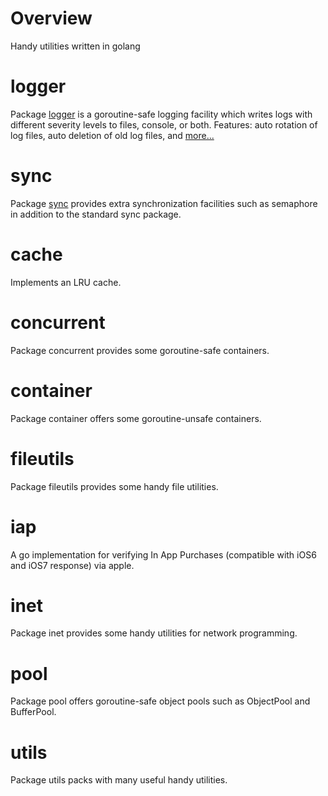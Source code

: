 # Overview

Handy utilities written in golang

# logger

Package [logger](./logger) is a goroutine-safe logging facility which writes logs with different severity levels to files, console, or both. Features: auto rotation of log files, auto deletion of old log files, and [more...](./logger)

# sync

Package [sync](./sync) provides extra synchronization facilities such as semaphore in addition to the standard sync package.

# cache

Implements an LRU cache.

# concurrent

Package concurrent provides some goroutine-safe containers.

# container

Package container offers some goroutine-unsafe containers.

# fileutils

Package fileutils provides some handy file utilities.

# iap

A go implementation for verifying In App Purchases (compatible with iOS6 and iOS7 response) via apple.

# inet

Package inet provides some handy utilities for network programming.

# pool

Package pool offers goroutine-safe object pools such as ObjectPool and BufferPool.

# utils

Package utils packs with many useful handy utilities.
